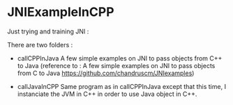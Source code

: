 # JNIExampleInCPP

Just trying and training JNI :

There are two folders :

- callCPPInJava
A few simple examples on JNI to pass objects from C++ to Java 
(reference to : A few simple examples on JNI to pass objects from C to Java https://github.com/chandruscm/JNIexamples)

- callJavaInCPP
Same program as in callCPPInJava except that this time, I instanciate the JVM in C++ in order to use Java object in C++.
